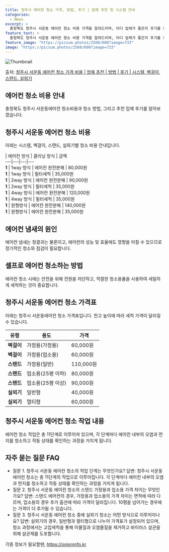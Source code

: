 ```yaml
---
title: 청주시 에어컨 청소 가격, 방법, 후기 | 업체 추천 및 시스템 안내
categories:
  - News
excerpt: >
  충청북도 청주시 서운동 에어컨 청소 비용 가격을 알려드리며, 어디 업체가 좋은지 후기를 통해 알아보겠습니다. 현재 글에서는 시스템, 벽걸이, 스탠드, 실외기 각각에 대해 청소 비용이 나와 있으니 참고하시면 되겠습니다. 에어컨 분해 청소 방법 보기 👈 클릭셀프 에어컨 청소 방법 보기👈 클릭청주시 서운동 에어컨 청소 비용시스템에어컨 방식클리닝방식금액1way 방식에어컨 완전분해80,000원1way 방식에어컨 필터세척35,000원2way 방식에어컨 완전분해90,000원2way 방식에어컨 필터세척35,000원4way 방식에어컨 완전분해120,000원4way 방식에어컨 필터세척35,000원원형방식에어컨 완전분해140,000원원형방식에어컨 필터세척35,000원에어컨 청소 견적 샘플 보기 👈 클릭에어컨 냄새의 원인에어..
feature_text: >
  충청북도 청주시 서운동 에어컨 청소 비용 가격을 알려드리며, 어디 업체가 좋은지 후기를 통해 알아보겠습니다. 현재 글에서는 시스템, 벽걸이, 스탠드, 실외기 각각에 대해 청소 비용이 나와 있으니 참고하시면 되겠습니다. 에어컨 분해 청소 방법 보기 👈 클릭셀프 에어컨 청소 방법 보기👈 클릭청주시 서운동 에어컨 청소 비용시스템에어컨 방식클리닝방식금액1way 방식에어컨 완전분해80,000원1way 방식에어컨 필터세척35,000원2way 방식에어컨 완전분해90,000원2way 방식에어컨 필터세척35,000원4way 방식에어컨 완전분해120,000원4way 방식에어컨 필터세척35,000원원형방식에어컨 완전분해140,000원원형방식에어컨 필터세척35,000원에어컨 청소 견적 샘플 보기 👈 클릭에어컨 냄새의 원인에어..
feature_image: "https://picsum.photos/2560/600?image=733"
image: "https://picsum.photos/2560/600?image=733"
---
```


![Thumbnail](https://img1.daumcdn.net/thumb/R800x0/?scode=mtistory2&fname=https%3A%2F%2Fblog.kakaocdn.net%2Fdn%2F5tQIz%2FbtsHBe2uPXZ%2F752dPJma13pLOwkKzMzFM1%2Fimg.webp)

<p>출처: <a href="https://onioninfo.kr/entry/%EC%B2%AD%EC%A3%BC%EC%8B%9C-%EC%84%9C%EC%9A%B4%EB%8F%99-%EC%97%90%EC%96%B4%EC%BB%A8-%EC%B2%AD%EC%86%8C-%EA%B0%80%EA%B2%A9-%EB%B9%84%EC%9A%A9-%EC%97%85%EC%B2%B4-%EC%B6%94%EC%B2%9C-%EB%B0%A9%EB%B2%95-%ED%9B%84%EA%B8%B0-%EC%8B%9C%EC%8A%A4%ED%85%9C-%EB%B2%BD%EA%B1%B8%EC%9D%B4-%EC%8A%A4%ED%83%A0%EB%93%9C-%EC%8B%A4%EC%99%B8%EA%B8%B0" rel="dofollow">청주시 서운동 에어컨 청소 가격 비용 | 업체 추천 | 방법 | 후기 | 시스템, 벽걸이, 스탠드, 실외기</a> </p>

## 에어컨 청소 비용 안내

충청북도 청주시 서운동에어컨 청소비용과 청소 방법, 그리고 추천 업체 후기를 알아보겠습니다.

## **청주시 서운동 에어컨 청소 비용**

아래는 시스템, 벽걸이, 스탠드, 실외기별 청소 비용 안내입니다.

| 에어컨 방식 | 클리닝 방식 | 금액  
---|---|---|---  
**1** | 1way 방식 | 에어컨 완전분해 | 80,000원  
**1** | 1way 방식 | 필터세척 | 35,000원  
**1** | 2way 방식 | 에어컨 완전분해 | 90,000원  
**1** | 2way 방식 | 필터세척 | 35,000원  
**1** | 4way 방식 | 에어컨 완전분해 | 120,000원  
**1** | 4way 방식 | 필터세척 | 35,000원  
**1** | 원형방식 | 에어컨 완전분해 | 140,000원  
**1** | 원형방식 | 에어컨 완전분해 | 35,000원  
  
## **에어컨 냄새의 원인**

에어컨 냄새는 청결과는 물론이고, 에어컨의 성능 및 효율에도 영향을 미칠 수 있으므로 정기적인 청소와 점검이 필요합니다.

## **셀프로 에어컨 청소하는 방법**

에어컨 청소 시에는 안전을 위해 전원을 차단하고, 적절한 청소용품을 사용하여 세밀하게 세척하는 것이 중요합니다.

## **청주시 서운동 에어컨 청소 가격표**

아래는 청주시 서운동에어컨 청소 가격표입니다. 천고 높이에 따라 세척 가격이 달라질 수 있습니다.

유형 | 용도 | 가격  
---|---|---  
**벽걸이** | 가정용(가정용) | 60,000원  
**벽걸이** | 가정용(업소용) | 60,000원  
**스탠드** | 가정용(일반) | 110,000원  
**스탠드** | 업소용(25평 이하) | 80,000원  
**스탠드** | 업소용(25평 이상) | 90,000원  
**실외기** | 일반형 | 40,000원  
**실외기** | 멀티형 | 60,000원  
  
## **청주시 서운동 에어컨 청소 작업 내용**

에어컨 청소 작업은 총 11단계로 이루어져 있으며, 각 단계마다 에어컨 내부의 오염과 먼지를 청소하고 작동 상태를 확인하는 과정을 거치게
됩니다.

## **자주 묻는 질문 FAQ**

  * 질문 1. 청주시 서운동 에어컨 청소의 작업 단계는 무엇인가요? 답변: 청주시 서운동 에어컨 청소는 총 11단계의 작업으로 이루어집니다. 각 단계마다 에어컨 내부의 오염과 먼지를 청소하고 작동 상태를 확인하는 과정을 거치게 됩니다. 
  * 질문 2. 청주시 서운동 에어컨 청소의 스탠드 가정용과 업소용 가격 차이는 무엇인가요? 답변: 스탠드 에어컨의 경우, 가정용과 업소용의 가격 차이는 면적에 따라 다르며, 업소용의 경우 추가 옵션에 따라 가격이 달라집니다. 10평을 넘어가는 경우에는 가격이 더 추가될 수 있습니다. 
  * 질문 3. 청주시 서운동 에어컨 청소 중에 실외기 청소는 어떤 방식으로 이루어지나요? 답변: 실외기의 경우, 일반형과 멀티형으로 나누어 가격표가 설정되어 있으며, 청소 과정에서는 고압세척을 통해 이물질과 오염물질을 제거하고 바이러스 살균을 위해 살균제를 도포합니다. 

 

각종 정보가 필요할땐, <a href="https://onioninfo.kr" rel="dofollow">https://onioninfo.kr</a>


